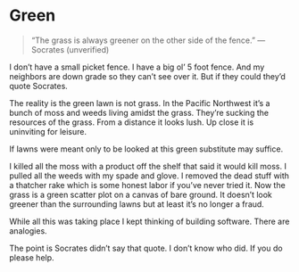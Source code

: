 <template data-parse>2016-04-10 #medium</template>

# Green

> “The grass is always greener on the other side of the fence.” —Socrates (unverified)

I don’t have a small picket fence. I have a big ol’ 5 foot fence. And my neighbors are down grade so they can’t see over it. But if they could they’d quote Socrates.

The reality is the green lawn is not grass. In the Pacific Northwest it’s a bunch of moss and weeds living amidst the grass. They’re sucking the resources of the grass. From a distance it looks lush. Up close it is uninviting for leisure.

If lawns were meant only to be looked at this green substitute may suffice.

I killed all the moss with a product off the shelf that said it would kill moss. I pulled all the weeds with my spade and glove. I removed the dead stuff with a thatcher rake which is some honest labor if you’ve never tried it. Now the grass is a green scatter plot on a canvas of bare ground. It doesn’t look greener than the surrounding lawns but at least it’s no longer a fraud.

While all this was taking place I kept thinking of building software. There are analogies.

The point is Socrates didn’t say that quote. I don’t know who did. If you do please help.